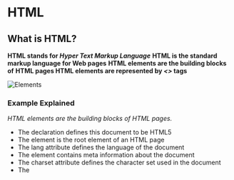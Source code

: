 # HTML 

## What is HTML?

**HTML stands for *Hyper Text Markup Language***
**HTML is the standard markup language for Web pages** 
**HTML elements are the building blocks of**
**HTML pages HTML elements are represented by *<>* tags**

![Elements](https://www.benjaminslap.be/wordpress/wp-content/uploads/2016/12/html-beginners-tutorial-part2_nav-element.png)


### Example Explained
*HTML elements are the building blocks of HTML pages.*

- The <!DOCTYPE html> declaration defines this document to be HTML5
- The <html> element is the root element of an HTML page
- The lang attribute  defines the language of the document
- The <meta> element contains meta information about the document
- The charset attribute defines the character set used in the document
- The <title> element specifies a title for the document
- The <body> element contains the visible page content
- The <h1> element defines a large heading
- The <p> element defines a paragraph



## Why learn HTML?

- *It is a simple markup language. Its implementation is easy.*
- *It is used to create a website.*
- *Helps in developing fundamentals about web programming.*
- *Boost professional career.*

## How to approach building a site


1. **Sitemap**

![sitemap](https://www.connectinternetsolutions.com/wp-content/uploads/2016/03/html-sitemap.png)

2. **Wireframe**
![wireframe](https://media.cheggcdn.com/media/dd4/dd4d1368-705d-41c0-b6fd-e31d19c212c7/phpnyw0z4.png)

3. **Getting your message across using design**

> - The primary aim of any kind of visual design is to communicate.

> - Organizing and prioritizing information on a page helps users understand its importance and what order to read it in.

4. **Visual hierarchy**

![visual](https://image.slidesharecdn.com/pp3-140418015716-phpapp02/95/pixel-perfect-guide-14-638.jpg?cb=1398162148)



## HTML, CSS AND JS: 

![WEB PAGE](https://encrypted-tbn0.gstatic.com/images?q=tbn%3AANd9GcQr4CwPJBt7k5vWMlRwFB_-3uf5PFmAjzga8g&usqp=CAU)



### Advantages of JavaScript

- The merits of using JavaScript are:

    1. **Less server interaction** − You can validate user input before sending the page off to the server. This saves server traffic, which means less load on your server.

    2. **Immediate feedback to the visitors** − They don't have to wait for a page reload to see if they have forgotten to enter something.

    3. **Increased interactivity** − You can create interfaces that react when the user hovers over them with a mouse or activates them via the keyboard.

    4. **Richer interfaces** − You can use JavaScript to include such items as drag-and-drop components and sliders to give a Rich Interface to your site visitors.
